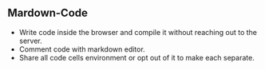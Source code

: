 ## Mardown-Code
* Write code inside the browser and compile it without reaching out to the server.
* Comment code with markdown editor.
* Share all code cells environment or opt out of it to make each separate.
